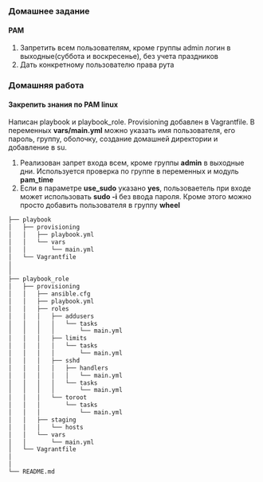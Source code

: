 ### Домашнее задание
#### PAM

1. Запретить всем пользователям, кроме группы admin логин в выходные(суббота и воскресенье), без учета праздников
2. Дать конкретному пользователю права рута

### Домашняя работа
#### Закрепить знания по PAM linux

  Написан playbook и playbook_role. Provisioning добавлен в Vagrantfile. В переменных **vars/main.yml** можно указать имя пользователя, его пароль, группу, оболочку, создание домашней директории и добавление в su.

1. Реализован запрет входа всем, кроме группы **admin** в выходные дни. Используется проверка по группе в переменных и модуль **pam_time**
2. Если в параметре **use_sudo** указано **yes**, пользоваетель при входе может использовать **sudo -i** без ввода пароля. Кроме этого можно просто добавить пользователя в группу **wheel**

```bash
├── playbook
│   ├── provisioning
│   │   ├── playbook.yml
│   │   └── vars
│   │       └── main.yml
│   └── Vagrantfile
│
│
├── playbook_role
│   ├── provisioning
│   │   ├── ansible.cfg
│   │   ├── playbook.yml
│   │   ├── roles
│   │   │   ├── addusers
│   │   │   │   └── tasks
│   │   │   │       └── main.yml
│   │   │   ├── limits
│   │   │   │   └── tasks
│   │   │   │       └── main.yml
│   │   │   ├── sshd
│   │   │   │   ├── handlers
│   │   │   │   │   └── main.yml
│   │   │   │   └── tasks
│   │   │   │       └── main.yml
│   │   │   └── toroot
│   │   │       └── tasks
│   │   │           └── main.yml
│   │   ├── staging
│   │   │   └── hosts
│   │   └── vars
│   │       └── main.yml
│   └── Vagrantfile
│
│
└── README.md
```